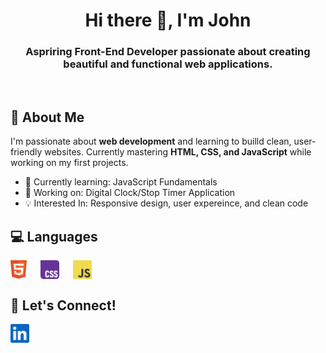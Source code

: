 <h1 align="center">Hi there 👋, I'm John</h1>
<h3 align="center">
  <strong>Aspriring Front-End Developer</strong> passionate about creating beautiful and functional web applications.
</h3>
<br />

## 🚀 About Me
<p>
  I'm passionate about <strong>web development</strong> and learning to builld clean, user-          friendly websites. Currently mastering <strong>HTML, CSS, and JavaScript</strong> while working    on my first projects.
  
  <ul>
    <li>🌱 Currently learning: JavaScript Fundamentals</li>
    <li>🔭 Working on: Digital Clock/Stop Timer Application</li>
    <li>💡 Interested In: Responsive design, user expereince, and clean code</li>
  </ul>
</p>

## 💻 Languages
<p align="left">
  <img align="center" src="/images/icons/html5.svg" alt="HTML5 Icon" height="30">
  &emsp;
  <img align="center" src="/images/icons/css.svg" alt="CSS Icon" height="30">
  &emsp;
  <img align="center" src="/images/icons/javascript.svg" alt="JavaScriptgit  Icon" height="30">
</p>

## 💬 Let's Connect!
<p align="left">
  <a href="https://www.linkedin.com/in/john-michael-trinidad-8b689a303/" target="_blank" alt="LinkedIn">
    <img align="center" src="/images/icons/linkedin.svg" alt="LinkedIn Icon" height="30">
  </a> 
</p>
